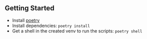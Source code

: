 
## Getting Started

* Install [poetry](https://python-poetry.org)
* Install dependencies: `poetry install`
* Get a shell in the created venv to run the scripts: `poetry shell`

